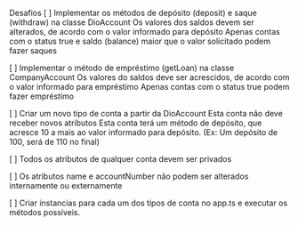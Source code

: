 
Desafios
[ ] Implementar os métodos de depósito (deposit) e saque (withdraw) na classe DioAccount
Os valores dos saldos devem ser alterados, de acordo com o valor informado para depósito
Apenas contas com o status true e saldo (balance) maior que o valor solicitado podem fazer saques

[ ] Implementar o método de empréstimo (getLoan) na classe CompanyAccount
Os valores do saldos deve ser acrescidos, de acordo com o valor informado para empréstimo
Apenas contas com o status true podem fazer empréstimo

[ ] Criar um novo tipo de conta a partir da DioAccount
Esta conta não deve receber novos atributos
Esta conta terá um método de depósito, que acresce 10 a mais ao valor informado para depósito. (Ex: Um depósito de 100, será de 110 no final)

[ ] Todos os atributos de qualquer conta devem ser privados

[ ] Os atributos name e accountNumber não podem ser alterados internamente ou externamente

[ ] Criar instancias para cada um dos tipos de conta no app.ts e executar os métodos possíveis.
